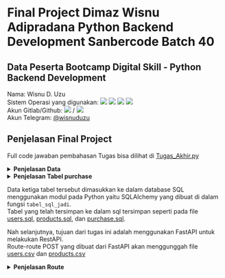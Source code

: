 # Final Project Dimaz Wisnu Adipradana Python Backend Development Sanbercode Batch 40

## Data Peserta Bootcamp Digital Skill - Python Backend Development
Nama: Wisnu D. Uzu <br>
Sistem Operasi yang digunakan: <img src="https://img.shields.io/badge/Windows%2010-%230078D6.svg?&amp;style=for-the-badge&amp;logo=windows&amp;logoColor=white" style="max-width:100%;">
  <img src="https://img.shields.io/badge/Core%20i7%208th-%230071C5.svg?&amp;style=for-the-badge&amp;logo=intel&amp;logoColor=white" style="max-width:100%;">
  <img src="https://img.shields.io/badge/RAM-8GB-%230071C5.svg?&amp;style=for-the-badge&amp;logoColor=white" style="max-width:100%;">
  <img src="https://img.shields.io/badge/NVIDIA-GEFORCE%20MX150-%2376B900.svg?&amp;style=for-the-badge&amp;logo=nvidia&amp;logoColor=white" style="max-width:100%;"><br>
Akun Gitlab/Github: <a href="https://gitlab.com/wisnuadipradana" target="blank"><img src="https://img.shields.io/badge/gitlab-%23330f63.svg?&style=for-the-badge&logo=gitlab&logoColor=white" ></a> / <a href="https://github.com/wisnuadipradana"><img src="https://img.shields.io/github/followers/wisnuadipradana?label=wisnuadipradana&amp;style=social" style="max-width:100%;"></a> <br>
Akun Telegram: <a href="https://t.me/uzumakinagatotenshou">@wisnuduzu</a> 

## Penjelasan Final Project

Full code jawaban pembahasan Tugas bisa dilihat di <a href="https://github.com/wisnuadipradana/Final-Project---Dimaz-Wisnu-Adipradana---PBD-Sanbercode-Batch-40/blob/main/Tugas%20Akhir.py">Tugas_Akhir.py</a></br>

<details>
<summary><strong>Penjelasan Data</strong></summary>
Pertama diberikan data users dan products yang diperlihatkan pada gambar berikut:<br>
<br>
<b>Table users</b> <br>
Pada tabel users terdapat nama kolom dengan penjelasannya sebagai berikut:<br>

- customer_id : nomor urut id untuk pembeli dalam format integer <br> 
- name : nama pembeli dalam format string yang merupakan primary key<br>
- city : kota tempat tinggal pembeli dalam format string <br>
- state : negara tempat tinggal pembeli dalam format string <br>
- postal :  kode pos dari tempat tinggal pembeli dalam format integer<br>

<br>
<img src="https://user-images.githubusercontent.com/49567907/211195252-9c27682a-063d-479d-9fb5-52e66f2794d1.JPG">
</br>
<b>Table products</b> <br>
Pada tabel products terdapat nama kolom dengan penjelasannya sebagai berikut:<br>

- product_id : nomor urut id produk dalam format integer <br> 
- product_name : nama produk dalam format string yang merupakan primary key <br>
- category : kategori produk dalam format string <br>
- sub_category : sub kategori produk dalam format string <br>

<br>
<img src="https://user-images.githubusercontent.com/49567907/211195244-bc7f1dff-0fcd-48c1-9262-e96afbf6ab30.JPG">
</br>  
</details>
  
<details>
<summary><strong>Penjelasan Tabel purchase</strong></summary>
Dari tabel users dan tabel products akan dibuat tabel purchase yang memiliki nama kolom dengan penjelasannya sebagai berikut:<br>

- date : tanggal pembelian dalam format datetime dilakukan dengan mengambil random tanggal dari tahun 2017 hingga 17-12-2022<br>
- name : nama pembeli dalam format string yang merupakan primary key yang berhubungan dengan tabel users <br>
- product_name : nama produk dalam format string yang merupakan primary key yang berhubungan dengan tabel products <br>
- quantity : jumlah barang yang dibeli dari produk_name dalam format integer dengan mengambil random bilangan asli dari 1-25<br>

Diberikan hasil tabel berupa gambarnya sebagai berikut:
<br>
![Tabel purchase](https://user-images.githubusercontent.com/49567907/211194764-bdd389da-ab4c-4b88-85b9-4207eba3f0be.JPG)
</br>  
</details>

Data ketiga tabel tersebut dimasukkan ke dalam database SQL menggunakan modul pada Python yaitu SQLAlchemy yang dibuat di dalam fungsi `tabel_sql_jadi`.<br>
Tabel yang telah tersimpan ke dalam sql tersimpan seperti pada file 
<a href="https://github.com/wisnuadipradana/Final-Project---Dimaz-Wisnu-Adipradana---PBD-Sanbercode-Batch-40/blob/main/users.sql">users.sql</a>,
<a href="https://github.com/wisnuadipradana/Final-Project---Dimaz-Wisnu-Adipradana---PBD-Sanbercode-Batch-40/blob/main/products.sql">products.sql</a>, dan
<a href="https://github.com/wisnuadipradana/Final-Project---Dimaz-Wisnu-Adipradana---PBD-Sanbercode-Batch-40/blob/main/purchase.sql">purchase.sql</a>.


Nah selanjutnya, tujuan dari tugas ini adalah menggunakan FastAPI untuk melakukan RestAPI.<br> Route-route POST yang dibuat dari FastAPI akan menggunggah file 
<a href="https://github.com/wisnuadipradana/Final-Project---Dimaz-Wisnu-Adipradana---PBD-Sanbercode-Batch-40/blob/main/users.csv">users.csv</a>
dan <a href="https://github.com/wisnuadipradana/Final-Project---Dimaz-Wisnu-Adipradana---PBD-Sanbercode-Batch-40/blob/main/products.csv">products.csv</a>

<details>
<summary><strong>Penjelasan Route</strong></summary>
Berikut adalah penjelasan tiap route FastAPI yang dibuat dan karena dilakukan autentikasi menggunakan Json Web Token atau disingkat JWT pada FastAPI yang bertujuan memproteksi dengan key bearer berbentuk token untuk bisa mengakses route-route tertentu.<br>

- Pertama, jalankan program <a href="https://github.com/wisnuadipradana/Final-Project---Dimaz-Wisnu-Adipradana---PBD-Sanbercode-Batch-40/blob/main/Tugas%20Akhir.py">Tugas_Akhir.py</a>. 
- Route `get("/")` dengan fungsi `tugas_akhir` dapat dibuka melalui link http://localhost:8000/ pada browser kalian sehingga tampilannya akan muncul sebagai berikut 
![localhost8000](https://user-images.githubusercontent.com/49567907/211193433-9a252c07-6b65-4f93-ab13-2399ae6350ee.JPG)<br>

Karena route `post("/barang")` dan `post("cari_nama_barang/{nama_barang}")` tidak perlu autentikasi dengan JWT maka dapat langsung kita lihat hasil post melalui link berikut http://localhost:8000/docs#/. Link tersebut merupakan dokumentasi dengan swagger yang tersedia langsung jika menggunakan FastAPI, tampilannya akan muncul sebagai berikut
![localhost8000,docs#](https://user-images.githubusercontent.com/49567907/211194205-241889c7-9f0c-428e-93f1-a601d1ab39f7.JPG)<br>

- Route `post("/barang")` dengan fungsi `tampilkan_barang` pada link tersebut memiliki parameter upload dokumen dari `users.csv` dan `products.csv` serta terdapat query parameter `sort_desc` yang bernilai `True` jika diinginkan pengurutan dari besar ke kecil, `False` jika diinginkan pengurutan dari kecil ke besar, dan `None` jika tidak ingin diurutkan. Tampilannya akan muncul sebagai berikut.
![image](https://user-images.githubusercontent.com/49567907/211194435-d9fe4cce-af28-414d-ac31-f8d32fc77bbc.png)
- Route `post("/cari_nama_barang")` dengan fungsi `mencari_barang` pada link tersebut memiliki parameter upload dokumen dari `users.csv` dan `products.csv` serta terdapat query parameter `nama_barang` yaitu nama dari barang yang akan dicari juga terdapat query parameter `sort_desc` yang bernilai `True` jika diinginkan pengurutan dari besar ke kecil, `False` jika diinginkan pengurutan dari kecil ke besar, dan `None` jika tidak ingin diurutkan. Tampilannya akan muncul sebagai berikut.
![localhost8000,cari_nama_barang](https://user-images.githubusercontent.com/49567907/211195886-14f501fd-54a0-44f8-be71-613e8123051c.JPG)<br>

Selanjutnya, karena route-route lain membutuhkan akses dari autentikasi dengan JWT, maka dari route `post('/login)` akan diambil authorization berupa token bearer kemudian digunakan untuk masuk ke route-route lain. Dibutuhkan aplikasi penunjang untuk melakukan request HTTP diantaranya menggunakan Postman, Insomnia, cURL, HTTPie, Advanced REST Client, Swagger UI. Pada kesempatan kali ini akan digunakan aplikasi Postman.
<br>

- Route `post("/login")` dengan fungsi `login` pada link tersebut memiliki parameter  `Account` yang merupakan tempat penyimpanan database kumpulan akun dengan username, email dan password yang tersimpan. Pada code ini diberikan contoh akun pada list dengan dictionary `akun`. Kemudian, terdapat parameter AuthJWT yang digunakan untuk autentikasi dengan JWT.<br>
Pada Postman di bagian body dan pilih form data, kemudian isi key dan value sesuai seperti gambar berikut
![image](https://user-images.githubusercontent.com/49567907/211197477-e444c4f0-97a5-4366-a242-c33ba04976f1.png)


</details>

